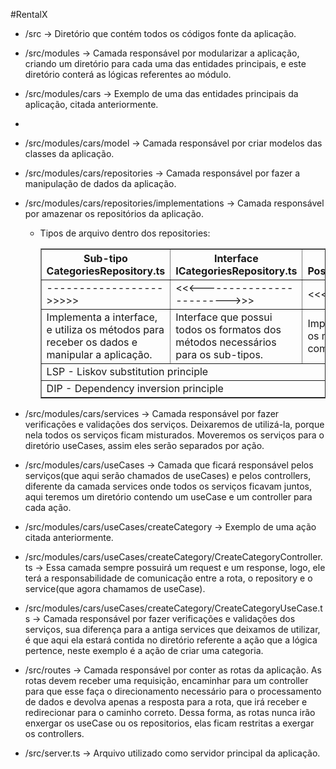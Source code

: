 #RentalX

- /src -> Diretório que contém todos os códigos fonte da aplicação.

- /src/modules -> Camada responsável por modularizar a aplicação, criando um diretório para cada uma das entidades principais, e este diretório conterá as lógicas referentes ao módulo.

- /src/modules/cars -> Exemplo de uma das entidades principais da aplicação, citada anteriormente.
- 
- /src/modules/cars/model -> Camada responsável por criar modelos das classes da aplicação.

- /src/modules/cars/repositories -> Camada responsável por fazer a manipulação de dados da aplicação.
  
- /src/modules/cars/repositories/implementations -> Camada responsável por amazenar os repositórios da aplicação.

  - Tipos de arquivo dentro dos repositories:
  
    <table border="1">
      <tr>
        <th>
          Sub-tipo
          CategoriesRepository.ts
        </th>
        <th>
          Interface
          ICategoriesRepository.ts
        </th>
        <th>
          Sub-tipo
          PostgresCategoriesRepository.ts
        </th>
      </tr>
      <tr>
        <td>
          ------------------&gt;&gt;&gt;&gt;&gt;
        </td>
        <td>
          &lt;&lt;&lt;------------------------&gt;&gt;&gt;
        </td>
        <td>
          &lt;&lt;&lt;&lt;&lt;------------------
        </td>
      </tr>
      <tr>
        <td>
          Implementa a interface, e utiliza os métodos para receber os dados e manipular a aplicação.
        </td>
        <td>
          Interface que possui todos os formatos dos métodos necessários para os sub-tipos.
        </td>
        <td>
          Implementa a interface, e utiliza os métodos para se comunicar com o repositório.
        </td>
      </tr>
      <tr>
        <td colspan="3">
          LSP - Liskov substitution principle
        </td>
      </tr>
      <tr>
        <td colspan="3">
          DIP - Dependency inversion principle
        </td>
      </tr>
    </table>

- /src/modules/cars/services -> Camada responsável por fazer verificações e validações dos serviços. Deixaremos de utilizá-la, porque nela todos os serviços ficam misturados. Moveremos os serviços para o diretório useCases, assim eles serão separados por ação.
  
- /src/modules/cars/useCases -> Camada que ficará responsável pelos serviços(que aqui serão chamados de useCases) e pelos controllers, diferente da camada services onde todos os serviços ficavam juntos, aqui teremos um diretório contendo um useCase e um controller para cada ação.

- /src/modules/cars/useCases/createCategory -> Exemplo de uma ação citada anteriormente.
  
- /src/modules/cars/useCases/createCategory/CreateCategoryController.ts -> Essa camada sempre possuirá um request e um response, logo, ele terá a responsabilidade de comunicação entre a rota, o repository e o service(que agora chamamos de useCase).
  
- /src/modules/cars/useCases/createCategory/CreateCategoryUseCase.ts -> Camada responsável por fazer verificações e validações dos serviços, sua diferença para a antiga services que deixamos de utilizar, é que aqui ela estará contida no diretório referente a ação que a lógica pertence, neste exemplo é a ação de criar uma categoria.

- /src/routes -> Camada responsável por conter as rotas da aplicação. As rotas devem receber uma requisição, encaminhar para um controller para que esse faça o direcionamento necessário para o processamento de dados e devolva apenas a resposta para a rota, que irá receber e redirecionar para o caminho correto. Dessa forma, as rotas nunca irão enxergar os useCase ou os repositorios, elas ficam restritas a exergar os controllers.

- /src/server.ts -> Arquivo utilizado como servidor principal da aplicação.
